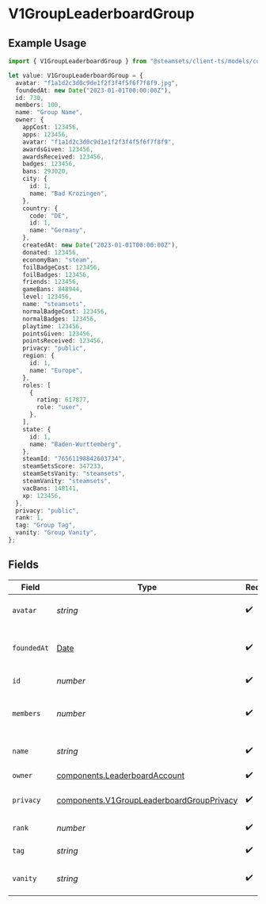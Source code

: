# V1GroupLeaderboardGroup

## Example Usage

```typescript
import { V1GroupLeaderboardGroup } from "@steamsets/client-ts/models/components";

let value: V1GroupLeaderboardGroup = {
  avatar: "f1a1d2c3d0c9de1f2f3f4f5f6f7f8f9.jpg",
  foundedAt: new Date("2023-01-01T00:00:00Z"),
  id: 730,
  members: 100,
  name: "Group Name",
  owner: {
    appCost: 123456,
    apps: 123456,
    avatar: "f1a1d2c3d0c9d1e1f2f3f4f5f6f7f8f9",
    awardsGiven: 123456,
    awardsReceived: 123456,
    badges: 123456,
    bans: 293020,
    city: {
      id: 1,
      name: "Bad Krozingen",
    },
    country: {
      code: "DE",
      id: 1,
      name: "Germany",
    },
    createdAt: new Date("2023-01-01T00:00:00Z"),
    donated: 123456,
    economyBan: "steam",
    foilBadgeCost: 123456,
    foilBadges: 123456,
    friends: 123456,
    gameBans: 848944,
    level: 123456,
    name: "steamsets",
    normalBadgeCost: 123456,
    normalBadges: 123456,
    playtime: 123456,
    pointsGiven: 123456,
    pointsReceived: 123456,
    privacy: "public",
    region: {
      id: 1,
      name: "Europe",
    },
    roles: [
      {
        rating: 617877,
        role: "user",
      },
    ],
    state: {
      id: 1,
      name: "Baden-Wurttemberg",
    },
    steamId: "76561198842603734",
    steamSetsScore: 347233,
    steamSetsVanity: "steamsets",
    steamVanity: "steamsets",
    vacBans: 148141,
    xp: 123456,
  },
  privacy: "public",
  rank: 1,
  tag: "Group Tag",
  vanity: "Group Vanity",
};
```

## Fields

| Field                                                                                                  | Type                                                                                                   | Required                                                                                               | Description                                                                                            | Example                                                                                                |
| ------------------------------------------------------------------------------------------------------ | ------------------------------------------------------------------------------------------------------ | ------------------------------------------------------------------------------------------------------ | ------------------------------------------------------------------------------------------------------ | ------------------------------------------------------------------------------------------------------ |
| `avatar`                                                                                               | *string*                                                                                               | :heavy_check_mark:                                                                                     | The avatar of the group                                                                                | f1a1d2c3d0c9de1f2f3f4f5f6f7f8f9.jpg                                                                    |
| `foundedAt`                                                                                            | [Date](https://developer.mozilla.org/en-US/docs/Web/JavaScript/Reference/Global_Objects/Date)          | :heavy_check_mark:                                                                                     | The time the group was founded                                                                         | 2023-01-01T00:00:00Z                                                                                   |
| `id`                                                                                                   | *number*                                                                                               | :heavy_check_mark:                                                                                     | The id of the group                                                                                    | 730                                                                                                    |
| `members`                                                                                              | *number*                                                                                               | :heavy_check_mark:                                                                                     | The number of members in the group                                                                     | 100                                                                                                    |
| `name`                                                                                                 | *string*                                                                                               | :heavy_check_mark:                                                                                     | The name of the group                                                                                  | Group Name                                                                                             |
| `owner`                                                                                                | [components.LeaderboardAccount](../../models/components/leaderboardaccount.md)                         | :heavy_check_mark:                                                                                     | N/A                                                                                                    |                                                                                                        |
| `privacy`                                                                                              | [components.V1GroupLeaderboardGroupPrivacy](../../models/components/v1groupleaderboardgroupprivacy.md) | :heavy_check_mark:                                                                                     | The privacy of the group                                                                               | public                                                                                                 |
| `rank`                                                                                                 | *number*                                                                                               | :heavy_check_mark:                                                                                     | The rank of the account                                                                                | 1                                                                                                      |
| `tag`                                                                                                  | *string*                                                                                               | :heavy_check_mark:                                                                                     | The tag of the group                                                                                   | Group Tag                                                                                              |
| `vanity`                                                                                               | *string*                                                                                               | :heavy_check_mark:                                                                                     | The vanity of the group                                                                                | Group Vanity                                                                                           |